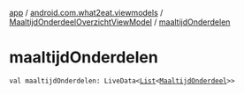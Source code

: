 [app](../../index.md) / [android.com.what2eat.viewmodels](../index.md) / [MaaltijdOnderdeelOverzichtViewModel](index.md) / [maaltijdOnderdelen](./maaltijd-onderdelen.md)

# maaltijdOnderdelen

`val maaltijdOnderdelen: LiveData<`[`List`](https://kotlinlang.org/api/latest/jvm/stdlib/kotlin.collections/-list/index.html)`<`[`MaaltijdOnderdeel`](../../android.com.what2eat.model/-maaltijd-onderdeel/index.md)`>>`